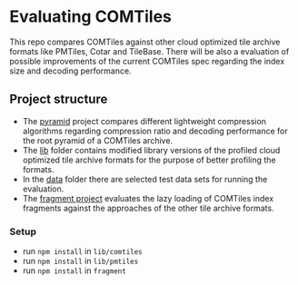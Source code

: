 # Evaluating COMTiles

This repo compares COMTiles against other cloud optimized tile archive formats like PMTiles, Cotar and TileBase. 
There will be also a evaluation of possible improvements of the current COMTiles spec regarding the index size and decoding performance.

## Project structure
- The [pyramid](pyramid) project compares different lightweight compression algorithms regarding compression ratio
  and decoding performance for the root pyramid of a COMTiles archive.
- The [lib](lib) folder contains modified library versions of the profiled cloud optimized tile archive formats 
  for the purpose of better profiling the formats.
- In the [data](data) folder there are selected test data sets for running the evaluation.
- The [fragment project](fragment) evaluates the lazy loading of COMTiles index fragments against
  the approaches of the other tile archive formats.


### Setup
- run ``npm install`` in ``lib/comtiles``
- run ``npm install`` in ``lib/pmtiles``
- run ``npm install`` in ``fragment``